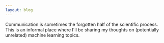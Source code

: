 ```yaml
---
layout: blog
---
```


Communication is sometimes the forgotten half of the scientific process. This is an informal place where I'll be sharing my thoughts on (potentially unrelated) machine learning topics.